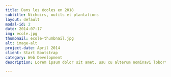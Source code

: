 ```yaml
---
title: Dans les écoles en 2018
subtitle: Nichoirs, outils et plantations
layout: default
modal-id: 2
date: 2014-07-17
img: ecole.jpg
thumbnail: ecole-thumbnail.jpg
alt: image-alt
project-date: April 2014
client: Start Bootstrap
category: Web Development
description: Lorem ipsum dolor sit amet, usu cu alterum nominavi lobortis. At duo novum diceret. Tantas apeirian vix et, usu sanctus postulant inciderint ut, populo diceret necessitatibus in vim. Cu eum dicam feugiat noluisse.

---
```

